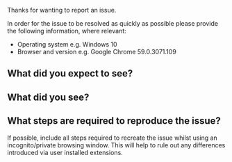 Thanks for wanting to report an issue.

In order for the issue to be resolved as quickly as possible please provide the following information, where relevant:

* Operating system e.g. Windows 10
* Browser and version e.g. Google Chrome 59.0.3071.109

## What did you expect to see?

## What did you see?

## What steps are required to reproduce the issue?
If possible, include all steps required to recreate the issue whilst using an incognito/private browsing window.
This will help to rule out any differences introduced via user installed extensions.
